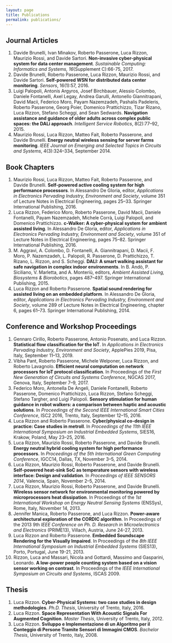 ```yaml
---
layout: page
title: Publications
permalink: publications/
---
```


## Journal Articles

1. Davide Brunelli, Ivan Minakov, Roberto Passerone, Luca Rizzon, Maurizio Rossi, and Davide Sartori. 
**Non-invasive cyber-physical system for data center management**.
*Sustainable Computing: Informatics and Systems, 16*(Supplement C):66-75, 2017.
1. Davide Brunelli, Roberto Passerone, Luca Rizzon, Maurizio Rossi, and Davide Sartori. 
**Self-powered WSN for distributed data center monitoring**.
*Sensors*, 16(1):57, 2016.
1. Luigi Palopoli, Antonis Argyros, Josef Birchbauer, Alessio Colombo, Daniele Fontanelli, Axel Legay, Andrea Garulli, Antonello Giannitrapani, David Macii, Federico Moro, Payam Nazemzadeh, Pashalis Padeleris, Roberto Passerone, Georg Poier, Domenico Prattichizzo, Tizar Rizano, Luca Rizzon, Stefano Scheggi, and Sean Sedwards. 
**Navigation assistance and guidance of older adults across complex public spaces: the DALi approach**. *Intelligent Service Robotics*, 8(2):77–92, 2015.
1. Maurizio Rossi, Luca Rizzon, Matteo Fait, Roberto Passerone, and Davide Brunelli.
**Energy neutral wireless sensing for server farms monitoring**.
*IEEE Journal on Emerging and Selected Topics in Circuits and Systems*, 4(3):324–334, September 2014.

## Book Chapters

1. Maurizio Rossi, Luca Rizzon, Matteo Fait, Roberto Passerone, and Davide Brunelli.
**Self-powered active cooling system for high performance processors**.
In Alessandro De Gloria, editor, *Applications in Electronics Pervading Industry, Environment and Society*, volume 351 of Lecture Notes in Electrical Engineering, pages 25–33. Springer International Publishing, 2016.
1. Luca Rizzon, Federico Moro, Roberto Passerone, David Macii, Daniele Fontanelli, Payam Nazemzadeh, Michele Corrà, Luigi Palopoli, and Domenico Prattichizzo. 
**c-Walker: A cyber-physical system for ambient assisted living**.
In Alessandro De Gloria, editor, *Applications in Electronics Pervading Industry, Environment and Society*, volume 351 of Lecture Notes in Electrical Engineering, pages 75–82. Springer International Publishing, 2016.
1. M. Aggravi, A. Colombo, D. Fontanelli, A. Giannitrapani, D. Macii, F. Moro, P. Nazemzadeh, L. Palopoli, R. Passerone, D. Prattichizzo, T. Rizano, L. Rizzon, and S. Scheggi.
**DALI: A smart walking assistant for safe navigation in complex indoor environments**.
In B. Andò, P. Siciliano, V. Marletta, and A. Monteriù, editors, *Ambient Assisted Living, Biosystems & Biorobotics*, pages 487–497. Springer International Publishing, 2015.
1. Luca Rizzon and Roberto Passerone. **Spatial sound rendering for assisted living on an embedded platform**.
In Alessandro De Gloria, editor, *Applications in Electronics Pervading Industry, Environment and Society*, volume 289 of Lecture Notes in Electrical Engineering, chapter 6, pages 61–73. Springer International Publishing, 2014.

## Conference and Workshop Proceedings
1. Gennaro Cirillo, Roberto Passerone, Antonio Posenato, and Luca Rizzon. 
**Statistical flow classification for the IoT**.
In *Applications in Electronics Pervading Industry, Environment and Society*, ApplePies 2019, Pisa, Italy, September 11–13, 2019.
1. Vibha Pant, Roberto Passerone, Michele Welponer, Luca Rizzon, and Roberto Lavagnolo. 
**Efficient neural computation on network processors for IoT protocol classification**.
In Proceedings of the *First New Generation of Circuits and Systems Conference*, NGCAS 2017, Genova, Italy, September 7–9, 2017.
1. Federico Moro, Antonella De Angeli, Daniele Fontanelli, Roberto Passerone, Domenico Prattichizzo, Luca Rizzon, Stefano Scheggi, Stefano Targher, and Luigi Palopoli.
**Sensory stimulation for human guidance in robot walkers: a comparison between haptic and acoustic solutions**.
In *Proceedings of the Second IEEE International Smart Cities Conference*, ISC2 2016, Trento, Italy, September 12–15, 2016.
1. Luca Rizzon and Roberto Passerone. 
**Cyber/physical co-design in practice: Case studies in metroII**.
In *Proceedings of the 11th IEEE International Symposium on Industrial Embedded Systems*, SIES16, Krakow, Poland, May 23–25, 2016.
1. Luca Rizzon, Maurizio Rossi, Roberto Passerone, and Davide Brunelli.
**Energy neutral hybrid cooling system for high performance processors**.
In *Proceedings of the 5th International Green Computing Conference*, IGCC14, Dallas, TX, November 3–5, 2014.
1. Luca Rizzon, Maurizio Rossi, Roberto Passerone, and Davide Brunelli.
**Self-powered heat-sink SoC as temperature sensors with wireless interface: Design and validation**.
In *Proceedings of IEEE SENSORS 2014*, Valencia, Spain, November 2–5, 2014.
1. Luca Rizzon, Maurizio Rossi, Roberto Passerone, and Davide Brunelli.
**Wireless sensor network for environmental monitoring powered by microprocessors heat dissipation**.
In Proceedings of the  *1st International Workshop on Energy Neutral Sensing Systems* (ENSSys), Rome, Italy, November 14, 2013.
1. Jennifer Manica, Roberto Passerone, and Luca Rizzon.
**Power-aware architectural exploration of the CORDIC algorithm**.
In Proceedings of the 2013 9th *IEEE Conference on Ph. D. Research in Microelectronics and Electronics* (PRIME13), Villach, Austria, June 24-27, 2013.
1. Luca Rizzon and Roberto Passerone.
**Embedded Soundscape Rendering for the Visually Impaired**.
In Proceedings of the *8th IEEE International Symposium on Industrial Embedded Systems* (SIES13), Porto, Portugal, June 19-21, 2013.
1. Rizzon, Luca and Massari, Nicola and Gottardi, Massimo and Gasparini, Leonardo.
**A low-power people counting system based on a vision sensor working on contrast**.
In Proceedings of the *IEEE International Symposium on Circuits and Systems*, ISCAS 2009.

## Thesis

1. Luca Rizzon.
**Cyber-Physical Systems: two case studies in design methodologies**.
*Ph.D. Thesis*, University of Trento, Italy, 2016.
1. Luca Rizzon. 
**Space Representation With Acoustic Signals For Augmented Cognition**.
*Master Thesis*, University of Trento, Italy, 2012.
1. Luca Rizzon.
**Sviluppo e Implementazione di un Algoritmo per il Conteggio di Persone Tramite Sensori di Immagini CMOS**. 
*Bachelor Thesis*, University of Trento, Italy, 2008.
